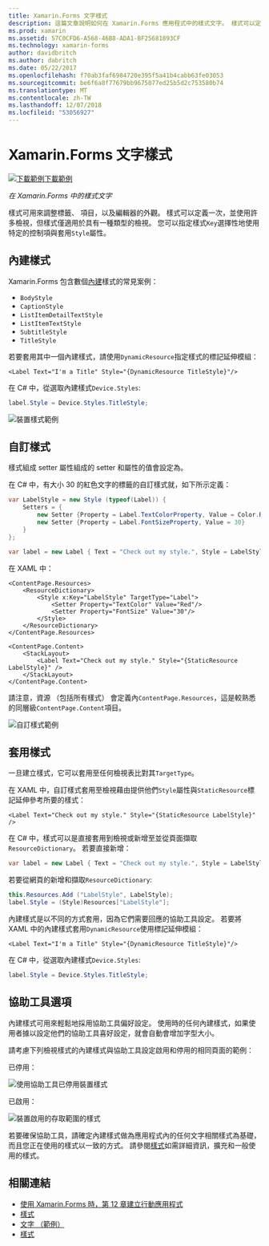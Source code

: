 ```yaml
---
title: Xamarin.Forms 文字樣式
description: 這篇文章說明如何在 Xamarin.Forms 應用程式中的樣式文字。 樣式可以定義一次，並使用許多檢視，但樣式僅適用於具有一種類型的檢視。
ms.prod: xamarin
ms.assetid: 57C0CFD6-A568-46B8-ADA1-BF25681893CF
ms.technology: xamarin-forms
author: davidbritch
ms.author: dabritch
ms.date: 05/22/2017
ms.openlocfilehash: f70ab3faf6984720e395f5a41b4cabb63fe03053
ms.sourcegitcommit: be6f6a8f77679bb9675077ed25b5d2c753580b74
ms.translationtype: MT
ms.contentlocale: zh-TW
ms.lasthandoff: 12/07/2018
ms.locfileid: "53056927"
---
```

# <a name="xamarinforms-text-styles"></a>Xamarin.Forms 文字樣式

[![下載範例](~/media/shared/download.png)下載範例](https://developer.xamarin.com/samples/xamarin-forms/UserInterface/Text)

_在 Xamarin.Forms 中的樣式文字_

樣式可用來調整標籤、 項目，以及編輯器的外觀。 樣式可以定義一次，並使用許多檢視，但樣式僅適用於具有一種類型的檢視。
您可以指定樣式`Key`選擇性地使用特定的控制項與套用`Style`屬性。

<a name="Built-In_Styles" />

## <a name="built-in-styles"></a>內建樣式

Xamarin.Forms 包含數個[內建](xref:Xamarin.Forms.Device.Styles)樣式的常見案例：

- `BodyStyle`
- `CaptionStyle`
- `ListItemDetailTextStyle`
- `ListItemTextStyle`
- `SubtitleStyle`
- `TitleStyle`

若要套用其中一個內建樣式，請使用`DynamicResource`指定樣式的標記延伸模組：

```xaml
<Label Text="I'm a Title" Style="{DynamicResource TitleStyle}"/>
```

在 C# 中，從選取內建樣式`Device.Styles`:

```csharp
label.Style = Device.Styles.TitleStyle;
```

![](styles-images/builtinstyles.png "裝置樣式範例")

<a name="Custom_Styles" />

## <a name="custom-styles"></a>自訂樣式

樣式組成 setter 屬性組成的 setter 和屬性的值會設定為。

在 C# 中，有大小 30 的紅色文字的標籤的自訂樣式就，如下所示定義：

```csharp
var LabelStyle = new Style (typeof(Label)) {
    Setters = {
        new Setter {Property = Label.TextColorProperty, Value = Color.Red},
        new Setter {Property = Label.FontSizeProperty, Value = 30}
    }
};

var label = new Label { Text = "Check out my style.", Style = LabelStyle };
```

在 XAML 中：

```xaml
<ContentPage.Resources>
    <ResourceDictionary>
        <Style x:Key="LabelStyle" TargetType="Label">
            <Setter Property="TextColor" Value="Red"/>
            <Setter Property="FontSize" Value="30"/>
        </Style>
    </ResourceDictionary>
</ContentPage.Resources>

<ContentPage.Content>
    <StackLayout>
        <Label Text="Check out my style." Style="{StaticResource LabelStyle}" />
    </StackLayout>
</ContentPage.Content>
```

請注意，資源 （包括所有樣式） 會定義內`ContentPage.Resources`，這是較熟悉的同層級`ContentPage.Content`項目。

![](styles-images/customstyle.png "自訂樣式範例")

<a name="Applying_Styles" />

## <a name="applying-styles"></a>套用樣式

一旦建立樣式，它可以套用至任何檢視表比對其`TargetType`。

在 XAML 中，自訂樣式套用至檢視藉由提供他們`Style`屬性與`StaticResource`標記延伸參考所要的樣式：

```xaml
<Label Text="Check out my style." Style="{StaticResource LabelStyle}" />
```

在 C# 中，樣式可以是直接套用到檢視或新增至並從頁面擷取`ResourceDictionary`。 若要直接新增：

```csharp
var label = new Label { Text = "Check out my style.", Style = LabelStyle };
```

若要從網頁的新增和擷取`ResourceDictionary`:

```csharp
this.Resources.Add ("LabelStyle", LabelStyle);
label.Style = (Style)Resources["LabelStyle"];
```

內建樣式是以不同的方式套用，因為它們需要回應的協助工具設定。 若要將 XAML 中的內建樣式套用`DynamicResource`使用標記延伸模組：

```xaml
<Label Text="I'm a Title" Style="{DynamicResource TitleStyle}"/>
```

在 C# 中，從選取內建樣式`Device.Styles`:

```csharp
label.Style = Device.Styles.TitleStyle;
```

## <a name="accessibility"></a>協助工具選項

內建樣式可用來輕鬆地採用協助工具偏好設定。 使用時的任何內建樣式，如果使用者據以設定他們的協助工具喜好設定，就會自動會增加字型大小。

請考慮下列檢視樣式的內建樣式與協助工具設定啟用和停用的相同頁面的範例：

已停用：

![](styles-images/pre-access.png "使用協助工具已停用裝置樣式")

已啟用：

![](styles-images/post-access.png "裝置啟用的存取範圍的樣式")

若要確保協助工具，請確定內建樣式做為應用程式內的任何文字相關樣式為基礎，而且您正在使用的樣式以一致的方式。 請參閱[樣式](~/xamarin-forms/user-interface/styles/index.md)如需詳細資訊，擴充和一般使用的樣式。


## <a name="related-links"></a>相關連結

- [使用 Xamarin.Forms 時，第 12 章建立行動應用程式](https://developer.xamarin.com/r/xamarin-forms/book/chapter12.pdf)
- [樣式](~/xamarin-forms/user-interface/styles/index.md)
- [文字 （範例）](https://developer.xamarin.com/samples/xamarin-forms/UserInterface/Text)
- [樣式](xref:Xamarin.Forms.Style)
